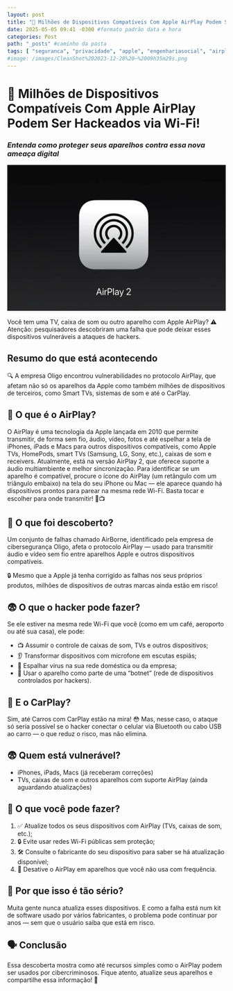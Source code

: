 ```yaml
---
layout: post
title: "🚨 Milhões de Dispositivos Compatíveis Com Apple AirPlay Podem Ser Hackeados via Wi-Fi!" #titulo para a barra de enderecos
date: 2025-05-05 09:41 -0300 #formato padrão data e hora
categories: Post
path: "_posts" #caminho da pasta
tags: [ "seguranca", "privacidade", "apple", "engenhariasocial", "airplay"  ]
#image: /images/CleanShot%202023-12-28%20—%2009h35m29s.png
---
```

# 🚨 Milhões de Dispositivos Compatíveis Com Apple AirPlay Podem Ser Hackeados via Wi-Fi!
### *Entenda como proteger seus aparelhos contra essa nova ameaça digital*

![](/images/airplay-2.png)

Você tem uma TV, caixa de som ou outro aparelho com Apple AirPlay? ⚠️ Atenção: pesquisadores descobriram uma falha que pode deixar esses dispositivos vulneráveis a ataques de hackers.

## Resumo do que está acontecendo

🔍 A empresa Oligo encontrou vulnerabilidades no protocolo AirPlay, que afetam não só os aparelhos da Apple como também milhões de dispositivos de terceiros, como Smart TVs, sistemas de som e até o CarPlay.

## 📡 O que é o AirPlay?

O AirPlay é uma tecnologia da Apple lançada em 2010 que permite transmitir, de forma sem fio, áudio, vídeo, fotos e até espelhar a tela de iPhones, iPads e Macs para outros dispositivos compatíveis, como Apple TVs, HomePods, smart TVs (Samsung, LG, Sony, etc.), caixas de som e receivers. Atualmente, está na versão AirPlay 2, que oferece suporte a áudio multiambiente e melhor sincronização. Para identificar se um aparelho é compatível, procure o ícone do AirPlay (um retângulo com um triângulo embaixo) na tela do seu iPhone ou Mac — ele aparece quando há dispositivos prontos para parear na mesma rede Wi-Fi. Basta tocar e escolher para onde transmitir! 📲📺

## 🧨 O que foi descoberto?
Um conjunto de falhas chamado AirBorne, identificado pela empresa de cibersegurança Oligo, afeta o protocolo AirPlay — usado para transmitir áudio e vídeo sem fio entre aparelhos Apple e outros dispositivos compatíveis.

🔒 Mesmo que a Apple já tenha corrigido as falhas nos seus próprios produtos, milhões de dispositivos de outras marcas ainda estão em risco!


## 😨 O que o hacker pode fazer?
Se ele estiver na mesma rede Wi-Fi que você (como em um café, aeroporto ou até sua casa), ele pode:
- 📺 Assumir o controle de caixas de som, TVs e outros dispositivos;
- 👂 Transformar dispositivos com microfone em escutas espiãs;
- 🦠 Espalhar vírus na sua rede doméstica ou da empresa;
- 🤖 Usar o aparelho como parte de uma “botnet” (rede de dispositivos controlados por hackers).

## 🚗 E o CarPlay?
Sim, até Carros com CarPlay estão na mira! 😳 Mas, nesse caso, o ataque só seria possível se o hacker conectar o celular via Bluetooth ou cabo USB ao carro — o que reduz o risco, mas não elimina.

## 😨 Quem está vulnerável?
- iPhones, iPads, Macs (já receberam correções)
- TVs, caixas de som e outros aparelhos com suporte AirPlay (ainda aguardando atualizações)

## 📢 O que você pode fazer?
1. ✅ Atualize todos os seus dispositivos com AirPlay (TVs, caixas de som, etc.);
2. 🔒 Evite usar redes Wi-Fi públicas sem proteção;
3. 🛠 Consulte o fabricante do seu dispositivo para saber se há atualização disponível;
4. 🧠 Desative o AirPlay em aparelhos que você não usa com frequência.

## 🤔 Por que isso é tão sério?

Muita gente nunca atualiza esses dispositivos. E como a falha está num kit de software usado por vários fabricantes, o problema pode continuar por anos — sem que o usuário saiba que está em risco.

## 🗣️ Conclusão

Essa descoberta mostra como até recursos simples como o AirPlay podem ser usados por cibercriminosos. Fique atento, atualize seus aparelhos e compartilhe essa informação! 🔐